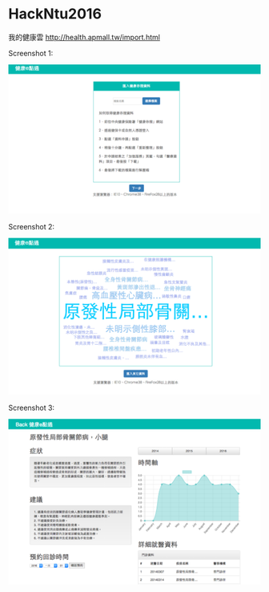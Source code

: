 # HackNtu2016
我的健康雲
http://health.apmall.tw/import.html


Screenshot 1:

![alt tag](https://github.com/KevinHu2014/HackNtu2016/blob/master/screenshot3.png)

Screenshot 2:

![alt tag](https://github.com/KevinHu2014/HackNtu2016/blob/master/screenshot2.png)



Screenshot 3:

![alt tag](https://github.com/KevinHu2014/HackNtu2016/blob/master/screenshot1.png)
